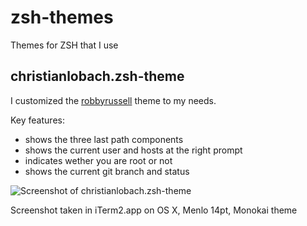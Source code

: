 # zsh-themes

Themes for ZSH that I use

## christianlobach.zsh-theme
I customized the [robbyrussell](https://github.com/robbyrussell/oh-my-zsh/wiki/Themes) theme to my needs.

Key features:
* shows the three last path components
* shows the current user and hosts at the right prompt
* indicates wether you are root or not
* shows the current git branch and status

![Screenshot of christianlobach.zsh-theme](https://raw.github.com/christianlobach/zsh-themes/screenshots/christianlobach.png)

Screenshot taken in iTerm2.app on OS X, Menlo 14pt, Monokai theme

